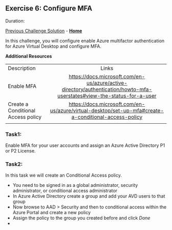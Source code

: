 ## Exercise 6: Configure MFA

Duration:


[Previous Challenge Solution](./xxxx.md) - **[Home](../readme.md)**

In this challenge, you will configure enable Azure multifactor authentication for Azure Virtual Desktop and configure MFA.

**Additional Resources**

  |              |            |  
|----------|:-------------:|
| Description | Links |
| Enable MFA | https://docs.microsoft.com/en-us/azure/active-directory/authentication/howto-mfa-userstates#view-the-status-for-a-user |
| Create a Conditional Access policy | https://docs.microsoft.com/en-us/azure/virtual-desktop/set-up-mfa#create-a-conditional-access-policy|
  |              |            | 

### Task1:
Enable MFA for your user accounts and assign an Azure Active Directory P1 or P2 License. 

### Task2: 
 In this task we will create an Conditional Access policy.

- You need to be signed in as a global administrator, security administrator, or conditional access administrator
- In Azure Active Directory create a group and add your AVD users to that group
- Now browse to AAD > Security and then to conditional access within the Azure Portal and create a new policy
- Assign the policy to the group you created before and click *Done* 
- 

